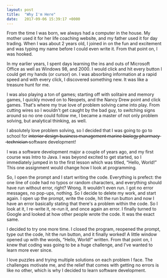 ```yaml
---
layout: post
title:  "Why I'm Here"
date:   2017-09-06 15:39:17 +0000
---
```



From the time I was born, we always had a computer in the house. My mother used it for her life coaching website, and my father used it for day trading. When I was about 2 years old, I joined in on the fun and excitement and was typing my name before I could even write it. From that point on, I was hooked. 

In my earlier years, I spent days learning the ins and outs of Microsoft Office as well as Windows 98, and 2000. I would click and hit every button I could get my hands (or cursor) on. I was absorbing information at a rapid speed and with every click, I discovered something new. It was like a treasure hunt for me.

I was also playing a ton of games; starting off with solitaire and memory games, I quickly moved on to Neopets, and the Nancy Drew point and click games. That's where my true love of problem solving came into play. From cutting wires so I wouldn't get caught by the bad guy, to switching signs around so no one could follow me, I became a master of not only problem solving, but analytical thinking, as well.

I absolutely love problem solving, so I decided that I was going to go to school for i̶n̶t̶e̶r̶i̶o̶r̶ ̶d̶e̶s̶i̶g̶n̶ ̶b̶u̶s̶i̶n̶e̶s̶s̶ ̶m̶a̶n̶a̶g̶e̶m̶e̶n̶t̶ ̶m̶a̶r̶i̶n̶e̶ ̶b̶i̶o̶l̶o̶g̶y̶ ̶p̶h̶a̶r̶m̶a̶c̶y̶ ̶t̶e̶c̶h̶n̶i̶c̶i̶a̶n̶ software development!

I was a software development major a couple of years ago, and my first course was Intro to Java. I was beyond excited to get started, so I immediately jumped in to the first lesson which was titled, “Hello, World!” This one assignment would change how I look at programming.

So, I open the prompt and I start writing the code. Everything is prefect: the one line of code had no typos or random characters, and everything should have run without error, right? Wrong. It wouldn't even run. I got no error messages, no pop-ups, nothing. So I decide to delete my work, and start again. I open up the prompt, write the code, hit the run button and now I have an error basically stating that there's a problem within the code. So I look at it, I re-write it, re-run it, and once again an error. I finally turned to Google and looked at how other people wrote the code. It was the exact same.

I decided to try one more time. I closed the program, reopened the prompt, type out the code, hit the run button, and it finally worked! A little window opened up with the words, “Hello, World!” written. From that point on, I knew that coding was going to be a huge challenge, and I've wanted to learn more ever since.

I love puzzles and trying multiple solutions on each problem I face. The challenges motivate me, and the relief that comes with getting no errors is like no other,  which is why I decided to learn software development.
